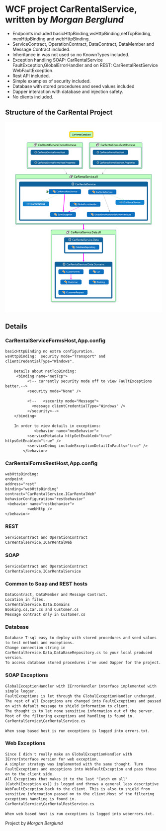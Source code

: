 
# WCF project CarRentalService,  written by _Morgan Berglund_

* Endpoints included basicHttpBinding,wsHttpBinding,netTcpBinding, mexHttpBinding and webHttpBinding.
* ServiceContract, OperationContract, DataContract, DataMember and Message Contract included.
* Inheritance in was not used so no KnownTypes included.
* Exception handling SOAP: CarRentalService FaultException,GlobalErrorHandler and on REST: CarRentalRestService WebFaultException.
* Rest API included.
* Simple examples of security included.
* Database with stored procedures and seed values included
* Dapper interaction with database and injection safety.
* No clients included.

## Structure of the CarRental Project

![Morgan Berglund WCF project Picture](https://github.com/TeknikhogskolanGothenburg/WCFMorgan/blob/master/MorganBerglundWCF.png?raw=true "Morgan Berglund WCF project")

## Details

### CarRentalServiceFormsHost,App.config

```WCFEndpoints
basicHttpBinding no extra configuration.
wsHttpBinding:  security mode="Transport" and clientCredentialType="Windows".

    Details about netTcpBinding:
     <binding name="netTcp">
          <!-- currently security mode off to view FaultExceptions better.-->
          <security mode="None" />

          <!--   <security mode="Message">
            <message clientCredentialType="Windows" />
          </security>-->
    </binding>

    In order to view details in exceptions:
             <behavior name="mexBehavior">
          <serviceMetadata httpGetEnabled="true" httpsGetEnabled="true" />
          <serviceDebug includeExceptionDetailInFaults="true" />
        </behavior>

```

### CarRentalFormsRestHost,App.config

```WCFEndpoints
webHttpBinding:
endpoint
address="rest"
binding="webHttpBinding"
contract="CarRentalService.ICarRentalWeb"
behaviorConfiguration="restbehavior"
 <behavior name="restbehavior">
          <webHttp />
</behavior>
```

### REST

```REST
ServiceContract and OperationContract
CarRentalservice,ICarRentalWeb

```

### SOAP

```SOAP
ServiceContract and OperationContract
CarRentalservice,ICarRentalService

```

### Common to Soap and REST hosts

```COMMON
DataContract, DataMember and Message Contract.
Location in files.
CarRentalService.Data.Domains
Booking.cs,Car.cs and Customer.cs
Message contract only in Customer.cs

```

### Database

```Database
Database T-sql easy to deploy with stored procedures and seed values to test methods and exceptions.
Change connection string in CarRentalService.Data,DataBaseRepository.cs to your local produced version.
To access database stored procedures i've used Dapper for the project.
```

### SOAP Exceptions

```SoapExceptions
GlobalExceptionHandler with IErrorHandler interface implemented with simple logger.
FaultExceptions is let through the GlobalExceptionHandler unchanged. The rest of all Exceptions are changed into FaultExceptions and passed on with default message to shield information to client.
The thought is to let none sensitive information out of the server.
Most of the filtering exceptions and handling is found in.
CarRentalService\CarRentalService.cs

When soap based host is run exceptions is logged into errors.txt.

```

### Web Exceptions

```WebExceptions
Since I didn't really make an GlobalExceptionHandler with IErrorInterface version for web exception.
A simpler strategy was implemented with the same thought. Turn FaultExceptions and exceptions into WebFaultException and pass those on to the client side.
All Exceptions that makes it to the last "Catch em all" (Catch(Exception ex)) is logged and throws a general less descriptive WebFaultException back to the client. This is also to shield from sensitive information passed on to the client.Most of the filtering exceptions handling is found in. CarRentalService\CarRentalRestService.cs

When web based host is run exceptions is logged into weberrors.txt.
```

Project by _Morgan Berglund_
